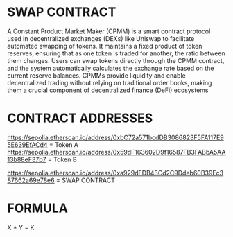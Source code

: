 # SWAP CONTRACT

A Constant Product Market Maker (CPMM) is a smart contract protocol used in decentralized exchanges (DEXs) like Uniswap to facilitate automated swapping of tokens. It maintains a fixed product of token reserves, ensuring that as one token is traded for another, the ratio between them changes. Users can swap tokens directly through the CPMM contract, and the system automatically calculates the exchange rate based on the current reserve balances. CPMMs provide liquidity and enable decentralized trading without relying on traditional order books, making them a crucial component of decentralized finance (DeFi) ecosystems

# CONTRACT ADDRESSES

https://sepolia.etherscan.io/address/0xbC72a571bcdDB3086823F5FA117E95E639EfACd4 = Token A
https://sepolia.etherscan.io/address/0x59dF163602D9f16587FB3FABbA5AA13b88eF37b7 = Token B

https://sepolia.etherscan.io/address/0xa929dFDB43Cd2C9Ddeb60B39Ec387662a69e78e6 = SWAP CONTRACT

# FORMULA

X \* Y = K
